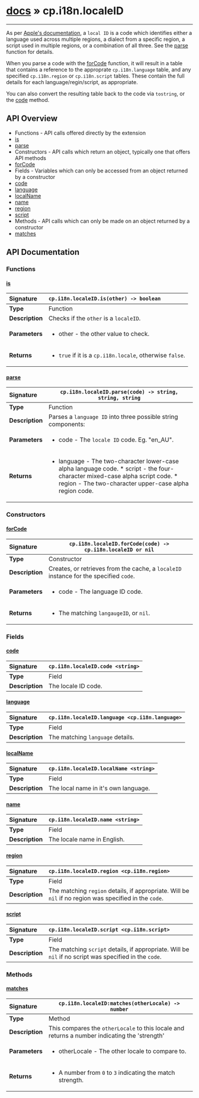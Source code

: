 # [docs](index.md) » cp.i18n.localeID
---

As per [Apple's documentation](https://developer.apple.com/library/content/documentation/MacOSX/Conceptual/BPInternational/LanguageandLocaleIDs/LanguageandLocaleIDs.html#//apple_ref/doc/uid/10000171i-CH15-SW6),
a `local ID` is a code which identifies either a language used across multiple regions,
a dialect from a specific region, a script used in multiple regions, or a combination of all three.
See the [parse](#parse) function for details.

When you parse a code with the [forCode](#forCode) function, it will result in a table that contains a
reference to the approprate `cp.i18n.language` table, and any specified `cp.i18n.region`
or `cp.i18n.script` tables. These contain the full details for each language/regin/script, as appropriate.

You can also convert the resulting table back to the code via `tostring`, or the [code](#code) method.

## API Overview
* Functions - API calls offered directly by the extension
 * [is](#is)
 * [parse](#parse)
* Constructors - API calls which return an object, typically one that offers API methods
 * [forCode](#forcode)
* Fields - Variables which can only be accessed from an object returned by a constructor
 * [code](#code)
 * [language](#language)
 * [localName](#localname)
 * [name](#name)
 * [region](#region)
 * [script](#script)
* Methods - API calls which can only be made on an object returned by a constructor
 * [matches](#matches)

## API Documentation

### Functions

#### [is](#is)
| <span style="float: left;">**Signature**</span> | <span style="float: left;">`cp.i18n.localeID.is(other) -> boolean` </span>                                                          |
| -----------------------------------------------------|---------------------------------------------------------------------------------------------------------|
| **Type**                                             | Function |
| **Description**                                      | Checks if the `other` is a `localeID`. |
| **Parameters**                                       | <ul><li>other     - the other value to check.</li></ul> |
| **Returns**                                          | <ul><li><code>true</code> if it is a <code>cp.i18n.locale</code>, otherwise <code>false</code>.</li></ul> |

#### [parse](#parse)
| <span style="float: left;">**Signature**</span> | <span style="float: left;">`cp.i18n.localeID.parse(code) -> string, string, string` </span>                                                          |
| -----------------------------------------------------|---------------------------------------------------------------------------------------------------------|
| **Type**                                             | Function |
| **Description**                                      | Parses a `language ID` into three possible string components: |
| **Parameters**                                       | <ul><li>code      - The <code>locale ID</code> code. Eg. "en_AU".</li></ul> |
| **Returns**                                          | <ul><li>language  - The two-character lower-case alpha language code. * script    - the four-character mixed-case alpha script code. * region    - The two-character upper-case alpha region code.</li></ul> |

### Constructors

#### [forCode](#forcode)
| <span style="float: left;">**Signature**</span> | <span style="float: left;">`cp.i18n.localeID.forCode(code) -> cp.i18n.localeID or nil` </span>                                                          |
| -----------------------------------------------------|---------------------------------------------------------------------------------------------------------|
| **Type**                                             | Constructor |
| **Description**                                      | Creates, or retrieves from the cache, a `localeID` instance for the specified `code`. |
| **Parameters**                                       | <ul><li>code      - The language ID code.</li></ul> |
| **Returns**                                          | <ul><li>The matching <code>langaugeID</code>, or <code>nil</code>.</li></ul> |

### Fields

#### [code](#code)
| <span style="float: left;">**Signature**</span> | <span style="float: left;">`cp.i18n.localeID.code <string>` </span>                                                          |
| -----------------------------------------------------|---------------------------------------------------------------------------------------------------------|
| **Type**                                             | Field |
| **Description**                                      | The locale ID code. |

#### [language](#language)
| <span style="float: left;">**Signature**</span> | <span style="float: left;">`cp.i18n.localeID.language <cp.i18n.language>` </span>                                                          |
| -----------------------------------------------------|---------------------------------------------------------------------------------------------------------|
| **Type**                                             | Field |
| **Description**                                      | The matching `language` details. |

#### [localName](#localname)
| <span style="float: left;">**Signature**</span> | <span style="float: left;">`cp.i18n.localeID.localName <string>` </span>                                                          |
| -----------------------------------------------------|---------------------------------------------------------------------------------------------------------|
| **Type**                                             | Field |
| **Description**                                      | The local name in it's own language. |

#### [name](#name)
| <span style="float: left;">**Signature**</span> | <span style="float: left;">`cp.i18n.localeID.name <string>` </span>                                                          |
| -----------------------------------------------------|---------------------------------------------------------------------------------------------------------|
| **Type**                                             | Field |
| **Description**                                      | The locale name in English. |

#### [region](#region)
| <span style="float: left;">**Signature**</span> | <span style="float: left;">`cp.i18n.localeID.region <cp.i18n.region>` </span>                                                          |
| -----------------------------------------------------|---------------------------------------------------------------------------------------------------------|
| **Type**                                             | Field |
| **Description**                                      | The matching `region` details, if appropriate. Will be `nil` if no region was specified in the `code`. |

#### [script](#script)
| <span style="float: left;">**Signature**</span> | <span style="float: left;">`cp.i18n.localeID.script <cp.i18n.script>` </span>                                                          |
| -----------------------------------------------------|---------------------------------------------------------------------------------------------------------|
| **Type**                                             | Field |
| **Description**                                      | The matching `script` details, if appropriate. Will be `nil` if no script was specified in the `code`. |

### Methods

#### [matches](#matches)
| <span style="float: left;">**Signature**</span> | <span style="float: left;">`cp.i18n.localeID:matches(otherLocale) -> number` </span>                                                          |
| -----------------------------------------------------|---------------------------------------------------------------------------------------------------------|
| **Type**                                             | Method |
| **Description**                                      | This compares the `otherLocale` to this locale and returns a number indicating the 'strength' |
| **Parameters**                                       | <ul><li>otherLocale       - The other locale to compare to.</li></ul> |
| **Returns**                                          | <ul><li>A number from <code>0</code> to <code>3</code> indicating the match strength.</li></ul> |

